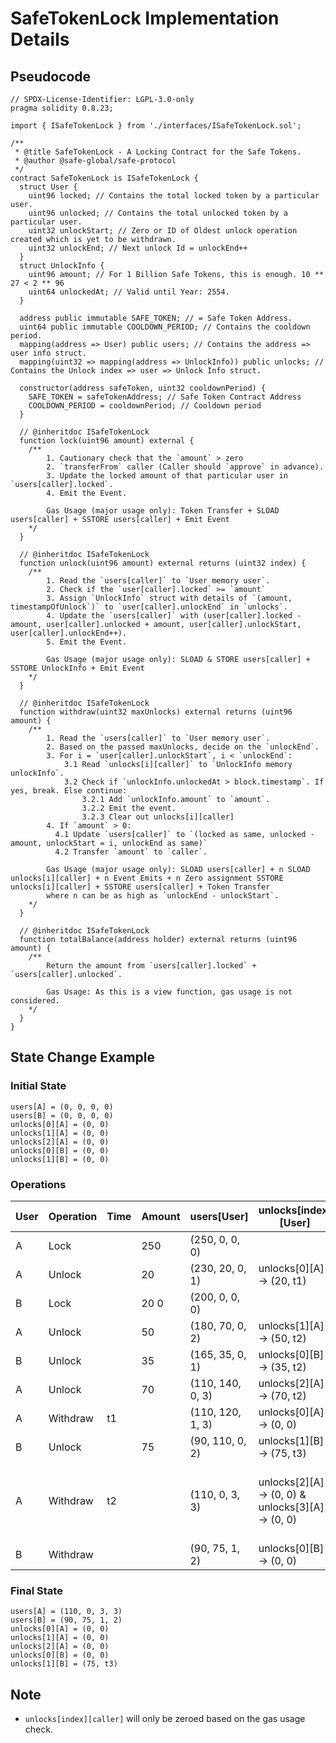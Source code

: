 # SafeTokenLock Implementation Details

## Pseudocode

```solidity
// SPDX-License-Identifier: LGPL-3.0-only
pragma solidity 0.8.23;

import { ISafeTokenLock } from './interfaces/ISafeTokenLock.sol';

/**
 * @title SafeTokenLock - A Locking Contract for the Safe Tokens.
 * @author @safe-global/safe-protocol
 */
contract SafeTokenLock is ISafeTokenLock {
  struct User {
    uint96 locked; // Contains the total locked token by a particular user.
    uint96 unlocked; // Contains the total unlocked token by a particular user.
    uint32 unlockStart; // Zero or ID of Oldest unlock operation created which is yet to be withdrawn.
    uint32 unlockEnd; // Next unlock Id = unlockEnd++
  }
  struct UnlockInfo {
    uint96 amount; // For 1 Billion Safe Tokens, this is enough. 10 ** 27 < 2 ** 96
    uint64 unlockedAt; // Valid until Year: 2554.
  }

  address public immutable SAFE_TOKEN; // = Safe Token Address.
  uint64 public immutable COOLDOWN_PERIOD; // Contains the cooldown period.
  mapping(address => User) public users; // Contains the address => user info struct.
  mapping(uint32 => mapping(address => UnlockInfo)) public unlocks; // Contains the Unlock index => user => Unlock Info struct.

  constructor(address safeToken, uint32 cooldownPeriod) {
    SAFE_TOKEN = safeTokenAddress; // Safe Token Contract Address
    COOLDOWN_PERIOD = cooldownPeriod; // Cooldown period
  }

  // @inheritdoc ISafeTokenLock
  function lock(uint96 amount) external {
    /**
        1. Cautionary check that the `amount` > zero
        2. `transferFrom` caller (Caller should `approve` in advance).
        3. Update the locked amount of that particular user in `users[caller].locked`.
        4. Emit the Event.

        Gas Usage (major usage only): Token Transfer + SLOAD users[caller] + SSTORE users[caller] + Emit Event
    */
  }

  // @inheritdoc ISafeTokenLock
  function unlock(uint96 amount) external returns (uint32 index) {
    /**
        1. Read the `users[caller]` to `User memory user`.
        2. Check if the `user[caller].locked` >= `amount`
        3. Assign `UnlockInfo` struct with details of `(amount, timestampOfUnlock`)` to `user[caller].unlockEnd` in `unlocks`.
        4. Update the `users[caller]` with (user[caller].locked - amount, user[caller].unlocked + amount, user[caller].unlockStart, user[caller].unlockEnd++).
        5. Emit the Event.

        Gas Usage (major usage only): SLOAD & STORE users[caller] + SSTORE UnlockInfo + Emit Event
    */
  }

  // @inheritdoc ISafeTokenLock
  function withdraw(uint32 maxUnlocks) external returns (uint96 amount) {
    /**
        1. Read the `users[caller]` to `User memory user`.
        2. Based on the passed maxUnlocks, decide on the `unlockEnd`.
        3. For i = `user[caller].unlockStart`, i < `unlockEnd`:
            3.1 Read `unlocks[i][caller]` to `UnlockInfo memory unlockInfo`.
            3.2 Check if `unlockInfo.unlockedAt > block.timestamp`. If yes, break. Else continue:
                3.2.1 Add `unlockInfo.amount` to `amount`.
                3.2.2 Emit the event.
                3.2.3 Clear out unlocks[i][caller]
        4. If `amount` > 0:
          4.1 Update `users[caller]` to `(locked as same, unlocked - amount, unlockStart = i, unlockEnd as same)`
          4.2 Transfer `amount` to `caller`.

        Gas Usage (major usage only): SLOAD users[caller] + n SLOAD unlocks[i][caller] + n Event Emits + n Zero assignment SSTORE unlocks[i][caller] + SSTORE users[caller] + Token Transfer
        where n can be as high as `unlockEnd - unlockStart`.
    */
  }

  // @inheritdoc ISafeTokenLock
  function totalBalance(address holder) external returns (uint96 amount) {
    /**
        Return the amount from `users[caller].locked` + `users[caller].unlocked`.

        Gas Usage: As this is a view function, gas usage is not considered.
    */
  }
}
```

## State Change Example

### Initial State

```solidity
users[A] = (0, 0, 0, 0)
users[B] = (0, 0, 0, 0)
unlocks[0][A] = (0, 0)
unlocks[1][A] = (0, 0)
unlocks[2][A] = (0, 0)
unlocks[0][B] = (0, 0)
unlocks[1][B] = (0, 0)
```

### Operations

| User | Operation | Time | Amount | users[User]      | unlocks[index][User]                            | Note                                         |
| ---- | --------- | ---- | ------ | ---------------- | ----------------------------------------------- | -------------------------------------------- |
| A    | Lock      |      | 250    | (250, 0, 0, 0)   |                                                 |                                              |
| A    | Unlock    |      | 20     | (230, 20, 0, 1)  | unlocks[0][A] → (20, t1)                        |                                              |
| B    | Lock      |      | 20 0   | (200, 0, 0, 0)   |                                                 |                                              |
| A    | Unlock    |      | 50     | (180, 70, 0, 2)  | unlocks[1][A] → (50, t2)                        |                                              |
| B    | Unlock    |      | 35     | (165, 35, 0, 1)  | unlocks[0][B] → (35, t2)                        |                                              |
| A    | Unlock    |      | 70     | (110, 140, 0, 3) | unlocks[2][A] → (70, t2)                        |                                              |
| A    | Withdraw  | t1   |        | (110, 120, 1, 3) | unlocks[0][A] → (0, 0)                          |                                              |
| B    | Unlock    |      | 75     | (90, 110, 0, 2)  | unlocks[1][B] → (75, t3)                        |                                              |
| A    | Withdraw  | t2   |        | (110, 0, 3, 3)   | unlocks[2][A] → (0, 0) & unlocks[3][A] → (0, 0) | Here 2 withdraw happens, as time t2 reached. |
| B    | Withdraw  |      |        | (90, 75, 1, 2)   | unlocks[0][B] → (0, 0)                          |                                              |

### Final State

```solidity
users[A] = (110, 0, 3, 3)
users[B] = (90, 75, 1, 2)
unlocks[0][A] = (0, 0)
unlocks[1][A] = (0, 0)
unlocks[2][A] = (0, 0)
unlocks[0][B] = (0, 0)
unlocks[1][B] = (75, t3)
```

## Note

- `unlocks[index][caller]` will only be zeroed based on the gas usage check.
